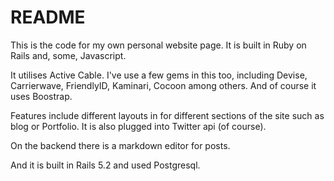 # README

This is the code for my own personal website page. It is built in Ruby on Rails and, some, Javascript. 

It utilises Active Cable. I've use a few gems in this too, including Devise, Carrierwave, FriendlyID, Kaminari, Cocoon among others. And of course it uses Boostrap. 

Features include different layouts in for different sections of the site such as blog or Portfolio. It is also plugged into Twitter api (of course). 

On the backend there is a markdown editor for posts. 

And it is built in Rails 5.2 and used Postgresql. 








